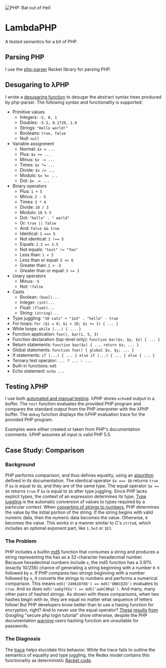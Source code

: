 ![PHP: Bat out of Hell](http://i.imgur.com/qk0sUI1.jpg)
# LambdaPHP
A tested semantics for a bit of PHP.

## Parsing PHP
I use the [php-parser](https://github.com/antoineB/php-parser) Racket library
for parsing PHP.

## Desugaring to λPHP
I wrote a [desugaring
function](https://github.com/fgoodman/lambdaPHP/LambdaPHP/desugar.rkt) to
desugar the abstract syntax trees produced by php-parser. The following syntax and functionality
is supported:
* Primitive values
  * Integers: `-5, 0, 1`
  * Doubles: `-5.3, 0.1729, 1.0`
  * Strings: `"Hello world!"`
  * Booleans: `true, false`
  * Null: `null`
* Variable assignment
  * Normal: `$x = ...`
  * Plus: `$x += ...`
  * Minus: `$x -= ...`
  * Times: `$x *= ...`
  * Divide: `$x /= ...`
  * Modulo: `$x %= ...`
  * Dot: `$x .= ...`
* Binary operators
  * Plus: `1 + 5`
  * Minus: `2 - 5`
  * Times: `3 * 4`
  * Divide: `10 / 3`
  * Modulo: `10 % 3`
  * Dot: `"hello" . " world"`
  * Or: `true || false`
  * And: `false && true`
  * Identical: `1 === 5`
  * Not identical: `1 !== 5`
  * Equals: `2.2 == 3.5`
  * Not equals: `"test" != "foo"`
  * Less than: `1 < 3`
  * Less than or equal: `5 <= 6`
  * Greater than: `1 > -5`
  * Greater than or equal: `3 >= 3`
* Unary operators
  * Minus: `-5`
  * Not: `!false`
* Casts
  * Boolean: `(bool)...`
  * Integer: `(int)...`
  * Float: `(float)...`
  * String: `(string)...`
* Type juggling: `"10 cats" + "1e3" . "hello" - true`
* For loops: `for ($i = 0; $i < 10; $i += 1) { ... }`
* While loops: `while (...) { ... }`
* Function application: `foo(), bar(1, 5, 3)`
* Function declaration (top-level only): `function bar($x, $y, $z) { ... }`
* Return statements: `function baz($x) { ... return $x; ... }`
* Global statements: `function foo() { global $x, $y; ... }`
* If statements: `if (...) { ... } else if (...) { ... } else { ... }`
* Ternary test operator: `... ? ... : ...`
* Built-in functions: `md5`
* Echo statement: `echo ...`

## Testing λPHP
I use both [automated and manual testing](https://github.com/fgoodman/LambdaPHP/Redex/test.rkt). λPHP stores `echo`ed output in a buffer. The `test` function evaluates the provided PHP program and compares the standard output from the PHP interpreter with the λPHP buffer. The `debug` function displays the λPHP evaluation trace for the provided PHP program.

Examples were either created or taken from PHP's documentation comments. λPHP assumes all input is valid PHP 5.5.

## Case Study: Comparison
### Background
PHP performs comparison, and thus defines equality, using an [algorithm](http://php.net/manual/en/language.operators.comparison.php) defined in its documentation. The identical operator `$a === $b` returns `true` if `$a` is equal to `$b`, and they are of the same type. The equal operator `$a == $b` returns `true` if `$a` is equal to `$b` after type juggling. Since PHP lacks explicit types, the context of an expression determines its type. [Type juggling](http://php.net/manual/en/language.types.type-juggling.php) is the automatic conversion of values to types required by a particular context. When [converting of strings to numbers](http://php.net/manual/en/language.types.string.php#language.types.string.conversion), PHP determines the value by the initial portion of the string. If the string begins with valid numeric data, then the numeric data becomes the value. Otherwise, `0` becomes the value. This works in a manner similar to C's `strtod`, which includes an optional exponent part, like `1.5e3` or `1E3`.
### The Problem
PHP includes a builtin [md5](http://php.net/md5) function that consumes a string and produces a string representing the has as a 32-character hexadecimal number. Because hexadecimal numbers include `e`, the md5 function has a 3.91% (exactly 10/256) chance of generating a string beginning with a number `0-9` followed by `e`. If PHP compares two strings beginning with a number followed by `e`, it converts the strings to numbers and performs a numerical comparison. This means `md5('240610708') == md5('QNKCDZO')` evaluates to `true`. And so does `md5('aabg7XSs') == md5('aabC9RqS')`. And many, many other pairs of hashed strings. As shown with these comparisons, when two hashes begin with `0e`, they are equal no matter what sequence of letters follow!
But PHP developers know better than to use a hasing function for encryption, right? And to never use the equal operator? [These](http://webcheatsheet.com/php/md5_encrypt_passwords.php) [results](http://www.script-tutorials.com/advance-php-login-system-tutorial/) [from](http://www.hauntednipple.co.uk/creating-a-login-system-in-php-salting-and-md5-encrypting-your-users-passwords/) Googling "secure php login tutorial" show otherwise, despite the PHP documentation [warning](http://php.net/manual/en/faq.passwords.php#faq.passwords.fasthash) users hashing function are unsuitable for passwords.
### The Diagnosis
The [trace](http://i.imgur.com/YSSnfaR.png) helps elucidate this behavior. While the trace fails to outline the semantics of equality and type juggling, the Redex model contains this functionality as deterministic [Racket code](https://github.com/fgoodman/LambdaPHP/blob/f6bb62b6439c3689bff8dcfb696bd9dd47edbb0e/Redex/phpdelta.rkt#L60-102).
